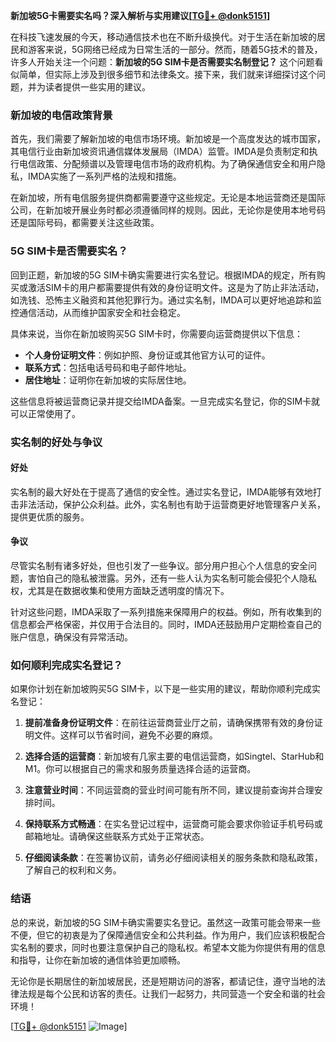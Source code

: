 **新加坡5G卡需要实名吗？深入解析与实用建议[[TG💪+ @donk5151](https://t.me/s/donk5151)]**

在科技飞速发展的今天，移动通信技术也在不断升级换代。对于生活在新加坡的居民和游客来说，5G网络已经成为日常生活的一部分。然而，随着5G技术的普及，许多人开始关注一个问题：**新加坡的5G SIM卡是否需要实名制登记？** 这个问题看似简单，但实际上涉及到很多细节和法律条文。接下来，我们就来详细探讨这个问题，并为读者提供一些实用的建议。

### 新加坡的电信政策背景

首先，我们需要了解新加坡的电信市场环境。新加坡是一个高度发达的城市国家，其电信行业由新加坡资讯通信媒体发展局（IMDA）监管。IMDA是负责制定和执行电信政策、分配频谱以及管理电信市场的政府机构。为了确保通信安全和用户隐私，IMDA实施了一系列严格的法规和措施。

在新加坡，所有电信服务提供商都需要遵守这些规定。无论是本地运营商还是国际公司，在新加坡开展业务时都必须遵循同样的规则。因此，无论你是使用本地号码还是国际号码，都需要关注这些政策。

### 5G SIM卡是否需要实名？

回到正题，新加坡的5G SIM卡确实需要进行实名登记。根据IMDA的规定，所有购买或激活SIM卡的用户都需要提供有效的身份证明文件。这是为了防止非法活动，如洗钱、恐怖主义融资和其他犯罪行为。通过实名制，IMDA可以更好地追踪和监控通信活动，从而维护国家安全和社会稳定。

具体来说，当你在新加坡购买5G SIM卡时，你需要向运营商提供以下信息：

- **个人身份证明文件**：例如护照、身份证或其他官方认可的证件。
- **联系方式**：包括电话号码和电子邮件地址。
- **居住地址**：证明你在新加坡的实际居住地。

这些信息将被运营商记录并提交给IMDA备案。一旦完成实名登记，你的SIM卡就可以正常使用了。

### 实名制的好处与争议

#### 好处

实名制的最大好处在于提高了通信的安全性。通过实名登记，IMDA能够有效地打击非法活动，保护公众利益。此外，实名制也有助于运营商更好地管理客户关系，提供更优质的服务。

#### 争议

尽管实名制有诸多好处，但也引发了一些争议。部分用户担心个人信息的安全问题，害怕自己的隐私被泄露。另外，还有一些人认为实名制可能会侵犯个人隐私权，尤其是在数据收集和使用方面缺乏透明度的情况下。

针对这些问题，IMDA采取了一系列措施来保障用户的权益。例如，所有收集到的信息都会严格保密，并仅用于合法目的。同时，IMDA还鼓励用户定期检查自己的账户信息，确保没有异常活动。

### 如何顺利完成实名登记？

如果你计划在新加坡购买5G SIM卡，以下是一些实用的建议，帮助你顺利完成实名登记：

1. **提前准备身份证明文件**：在前往运营商营业厅之前，请确保携带有效的身份证明文件。这样可以节省时间，避免不必要的麻烦。

2. **选择合适的运营商**：新加坡有几家主要的电信运营商，如Singtel、StarHub和M1。你可以根据自己的需求和服务质量选择合适的运营商。

3. **注意营业时间**：不同运营商的营业时间可能有所不同，建议提前查询并合理安排时间。

4. **保持联系方式畅通**：在实名登记过程中，运营商可能会要求你验证手机号码或邮箱地址。请确保这些联系方式处于正常状态。

5. **仔细阅读条款**：在签署协议前，请务必仔细阅读相关的服务条款和隐私政策，了解自己的权利和义务。

### 结语

总的来说，新加坡的5G SIM卡确实需要实名登记。虽然这一政策可能会带来一些不便，但它的初衷是为了保障通信安全和公共利益。作为用户，我们应该积极配合实名制的要求，同时也要注意保护自己的隐私权。希望本文能为你提供有用的信息和指导，让你在新加坡的通信体验更加顺畅。

无论你是长期居住的新加坡居民，还是短期访问的游客，都请记住，遵守当地的法律法规是每个公民和访客的责任。让我们一起努力，共同营造一个安全和谐的社会环境！

[[TG💪+ @donk5151](https://t.me/s/donk5151) ![Image](https://i.postimg.cc/rwNCRYN7/Snipaste-2025-04-30-17-27-05.png)]